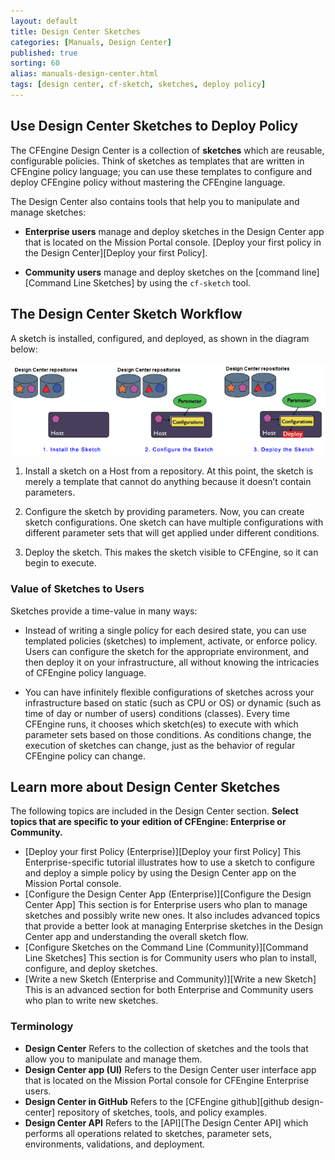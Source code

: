 ```yaml
---
layout: default
title: Design Center Sketches
categories: [Manuals, Design Center]
published: true
sorting: 60
alias: manuals-design-center.html
tags: [design center, cf-sketch, sketches, deploy policy]
---
```


## Use Design Center Sketches to Deploy Policy

The CFEngine Design Center is a collection of **sketches** which are reusable, configurable 
policies. Think of sketches as templates that are written in CFEngine policy language; you can 
use these templates to configure and deploy CFEngine policy without mastering the 
CFEngine language. 

The Design Center also contains tools that help you to manipulate and 
manage sketches: 

* **Enterprise users** manage and deploy sketches in the Design Center app that is located on 
the Mission Portal console. [Deploy your first policy in the Design Center][Deploy your first Policy].

* **Community users** manage and deploy sketches on the [command line][Command Line Sketches] by using the `cf-sketch` 
tool.

## The Design Center Sketch Workflow

A sketch is installed, configured, and deployed, as shown in the diagram below:

![Sketch Workflow](DCsketchworkflow.png)

1. Install a sketch on a Host from a repository. At this point, the sketch is merely 
a template that cannot do anything because it doesn’t contain parameters.

2. Configure the sketch by providing parameters. Now, you can create sketch 
configurations.  One sketch can have multiple configurations with different parameter sets 
that will get applied under different conditions.

3. Deploy the sketch. This makes the sketch visible to CFEngine, so it can begin to execute.

### Value of Sketches to Users

Sketches provide a time-value in many ways:

* Instead of writing a single policy for each desired state, you can use templated policies 
(sketches) to implement, activate, or enforce policy. Users can configure the sketch for 
the appropriate environment, and then deploy it on your infrastructure, all without 
knowing the intricacies of CFEngine policy language. 

* You can have infinitely flexible configurations of sketches across your infrastructure 
based on static (such as CPU or OS) or dynamic (such as time of day or number of users) 
conditions (classes). Every time CFEngine runs, it chooses which sketch(es) to execute with 
which parameter sets based on those conditions. As conditions change, the execution of 
sketches can change, just as the behavior of regular CFEngine policy can change.

## Learn more about Design Center Sketches

The following topics are included in the Design Center section. **Select topics that 
are specific to your edition of CFEngine: Enterprise or Community.**
 
* [Deploy your first Policy (Enterprise)][Deploy your first Policy] This Enterprise-specific tutorial illustrates how 
to use a sketch to configure and deploy a simple policy by using the Design Center app on 
the Mission Portal console.
* [Configure the Design Center App (Enterprise)][Configure the Design Center App] This section is for Enterprise users who plan to 
manage sketches and possibly write new ones. It also includes advanced topics that provide a 
better look at managing Enterprise sketches in the Design Center app and understanding 
the overall sketch flow.
* [Configure Sketches on the Command Line (Community)][Command Line Sketches] This section is for Community users 
who plan to install, configure, and deploy sketches.
* [Write a new Sketch (Enterprise and Community)][Write a new Sketch] This is an advanced section for both Enterprise 
and Community users who plan to write new sketches.

### Terminology

* **Design Center**  Refers to the collection of sketches and the tools that allow you to 
manipulate and manage them.
* **Design Center app (UI)** Refers to the Design Center user interface app that is 
located on the Mission Portal console for CFEngine Enterprise users.
* **Design Center in GitHub** Refers to the [CFEngine github][github design-center] repository of sketches, tools, 
and policy examples.
* **Design Center API** Refers to the [API][The Design Center API] which performs all operations related to 
sketches, parameter sets, environments, validations, and deployment. 


